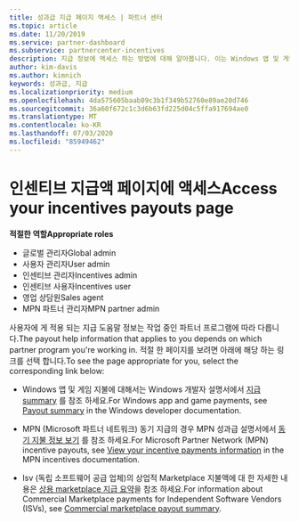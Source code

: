 ```yaml
---
title: 성과급 지급 페이지 액세스 | 파트너 센터
ms.topic: article
ms.date: 11/20/2019
ms.service: partner-dashboard
ms.subservice: partnercenter-incentives
description: 지급 정보에 액세스 하는 방법에 대해 알아봅니다. 이는 Windows 앱 및 게임 지불액과 MPN 동기 지급에도 적용 됩니다.
author: kim-davis
ms.author: kimnich
keywords: 성과급, 지급
ms.localizationpriority: medium
ms.openlocfilehash: 4da575605baab09c3b1f349b52760e89ae20d746
ms.sourcegitcommit: 36a60f672c1c3d6b63fd225d04c5ffa917694ae0
ms.translationtype: MT
ms.contentlocale: ko-KR
ms.lasthandoff: 07/03/2020
ms.locfileid: "85949462"
---
```

# <a name="access-your-incentives-payouts-page"></a><span data-ttu-id="1031b-105">인센티브 지급액 페이지에 액세스</span><span class="sxs-lookup"><span data-stu-id="1031b-105">Access your incentives payouts page</span></span>

<span data-ttu-id="1031b-106">**적절한 역할**</span><span class="sxs-lookup"><span data-stu-id="1031b-106">**Appropriate roles**</span></span>
-   <span data-ttu-id="1031b-107">글로벌 관리자</span><span class="sxs-lookup"><span data-stu-id="1031b-107">Global admin</span></span>
-   <span data-ttu-id="1031b-108">사용자 관리자</span><span class="sxs-lookup"><span data-stu-id="1031b-108">User admin</span></span>
-   <span data-ttu-id="1031b-109">인센티브 관리자</span><span class="sxs-lookup"><span data-stu-id="1031b-109">Incentives admin</span></span>
-   <span data-ttu-id="1031b-110">인센티브 사용자</span><span class="sxs-lookup"><span data-stu-id="1031b-110">Incentives user</span></span>
-   <span data-ttu-id="1031b-111">영업 상담원</span><span class="sxs-lookup"><span data-stu-id="1031b-111">Sales agent</span></span>
-   <span data-ttu-id="1031b-112">MPN 파트너 관리자</span><span class="sxs-lookup"><span data-stu-id="1031b-112">MPN partner admin</span></span>

<span data-ttu-id="1031b-113">사용자에 게 적용 되는 지급 도움말 정보는 작업 중인 파트너 프로그램에 따라 다릅니다.</span><span class="sxs-lookup"><span data-stu-id="1031b-113">The payout help information that applies to you depends on which partner program you're working in.</span></span> <span data-ttu-id="1031b-114">적절 한 페이지를 보려면 아래에 해당 하는 링크를 선택 합니다.</span><span class="sxs-lookup"><span data-stu-id="1031b-114">To see the page appropriate for you, select the corresponding link below:</span></span>

- <span data-ttu-id="1031b-115">Windows 앱 및 게임 지불에 대해서는 Windows 개발자 설명서에서 [지급 summary](https://docs.microsoft.com/windows/uwp/publish/payout-summary) 를 참조 하세요.</span><span class="sxs-lookup"><span data-stu-id="1031b-115">For Windows app and game payments, see [Payout summary](https://docs.microsoft.com/windows/uwp/publish/payout-summary) in the Windows developer documentation.</span></span>

- <span data-ttu-id="1031b-116">MPN (Microsoft 파트너 네트워크) 동기 지급의 경우 MPN 성과급 설명서에서 [동기 지불 정보 보기](understand-incentive-payouts.md) 를 참조 하세요.</span><span class="sxs-lookup"><span data-stu-id="1031b-116">For Microsoft Partner Network (MPN) incentive payouts, see [View your incentive payments information](understand-incentive-payouts.md) in the MPN incentives documentation.</span></span>

- <span data-ttu-id="1031b-117">Isv (독립 소프트웨어 공급 업체)의 상업적 Marketplace 지불액에 대 한 자세한 내용은 [상용 marketplace 지급 요약](https://docs.microsoft.com/azure/marketplace/partner-center-portal/payout-summary)을 참조 하세요.</span><span class="sxs-lookup"><span data-stu-id="1031b-117">For information about Commercial Marketplace payments for Independent Software Vendors (ISVs), see [Commercial marketplace payout summary](https://docs.microsoft.com/azure/marketplace/partner-center-portal/payout-summary).</span></span>
